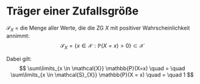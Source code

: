 # Träger einer Zufallsgröße
$\mathcal{S}_{X}$ = die Menge aller Werte, die die ZG $X$ mit positiver Wahrscheinlichkeit annimmt:
$$
\mathcal{S}_{X} = \{x \in \mathcal{X} : \mathbb{P}(X = x) > 0\} \subset \mathcal{X}
$$

Dabei gilt:
$$
\sum\limits_{x \in \mathcal{X}} \mathbb{P}(X=x) \quad = \quad \sum\limits_{x \in \mathcal{S}_{X}} \mathbb{P}(X = x) \quad = \quad 1
$$
